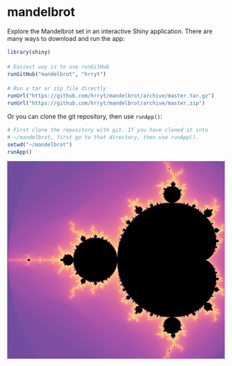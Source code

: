 # mandelbrot

<!-- badges: start -->
<!-- badges: end -->

Explore the Mandelbrot set in an interactive Shiny application.
There are many ways to download and run the app:

``` r
library(shiny)

# Easiest way is to use runGitHub
runGitHub("mandelbrot", "hrryt")

# Run a tar or zip file directly
runUrl("https://github.com/hrryt/mandelbrot/archive/master.tar.gz")
runUrl("https://github.com/hrryt/mandelbrot/archive/master.zip")
```

Or you can clone the git repository, then use `runApp()`:

```r
# First clone the repository with git. If you have cloned it into
# ~/mandelbrot, first go to that directory, then use runApp().
setwd("~/mandelbrot")
runApp()
```

<img src="README-mandelbrot.png" />
